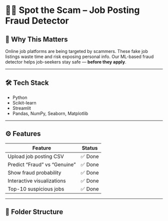 # 🕵️‍♂️ Spot the Scam – Job Posting Fraud Detector

## 🚨 Why This Matters

Online job platforms are being targeted by scammers. These fake job listings waste time and risk exposing personal info. Our ML-based fraud detector helps job-seekers stay safe — **before they apply**.

---

## 🛠️ Tech Stack

- Python
- Scikit-learn
- Streamlit
- Pandas, NumPy, Seaborn, Matplotlib

---

## ⚙️ Features

| Feature                       | Status |
|------------------------------|--------|
| Upload job posting CSV       | ✅ Done |
| Predict “Fraud” vs “Genuine” | ✅ Done |
| Show fraud probability       | ✅ Done |
| Interactive visualizations   | ✅ Done |
| Top-10 suspicious jobs       | ✅ Done |

---

## 📁 Folder Structure


